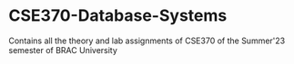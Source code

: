 # CSE370-Database-Systems
Contains all the theory and lab assignments of CSE370 of the Summer'23 semester of BRAC University
